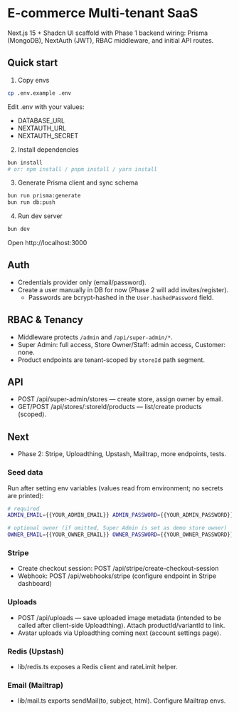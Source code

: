 # E-commerce Multi-tenant SaaS

Next.js 15 + Shadcn UI scaffold with Phase 1 backend wiring: Prisma (MongoDB), NextAuth (JWT), RBAC middleware, and initial API routes.

## Quick start

1. Copy envs

```bash
cp .env.example .env
```

Edit .env with your values:
- DATABASE_URL
- NEXTAUTH_URL
- NEXTAUTH_SECRET

2. Install dependencies

```bash
bun install
# or: npm install / pnpm install / yarn install
```

3. Generate Prisma client and sync schema

```bash
bun run prisma:generate
bun run db:push
```

4. Run dev server

```bash
bun dev
```

Open http://localhost:3000

## Auth
- Credentials provider only (email/password).
- Create a user manually in DB for now (Phase 2 will add invites/register).
  - Passwords are bcrypt-hashed in the `User.hashedPassword` field.

## RBAC & Tenancy
- Middleware protects `/admin` and `/api/super-admin/*`.
- Super Admin: full access, Store Owner/Staff: admin access, Customer: none.
- Product endpoints are tenant-scoped by `storeId` path segment.

## API
- POST /api/super-admin/stores — create store, assign owner by email.
- GET/POST /api/stores/:storeId/products — list/create products (scoped).

## Next
- Phase 2: Stripe, Uploadthing, Upstash, Mailtrap, more endpoints, tests.

### Seed data
Run after setting env variables (values read from environment; no secrets are printed):

```bash
# required
ADMIN_EMAIL={{YOUR_ADMIN_EMAIL}} ADMIN_PASSWORD={{YOUR_ADMIN_PASSWORD}} bun run seed

# optional owner (if omitted, Super Admin is set as demo store owner)
OWNER_EMAIL={{YOUR_OWNER_EMAIL}} OWNER_PASSWORD={{YOUR_OWNER_PASSWORD}} bun run seed
```

### Stripe
- Create checkout session: POST /api/stripe/create-checkout-session
- Webhook: POST /api/webhooks/stripe (configure endpoint in Stripe dashboard)

### Uploads
- POST /api/uploads — save uploaded image metadata (intended to be called after client-side Uploadthing). Attach productId/variantId to link.
- Avatar uploads via Uploadthing coming next (account settings page).

### Redis (Upstash)
- lib/redis.ts exposes a Redis client and rateLimit helper.

### Email (Mailtrap)
- lib/mail.ts exports sendMail(to, subject, html). Configure Mailtrap envs.

